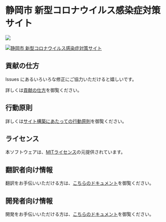 # 静岡市 新型コロナウイルス感染症対策サイト

![](https://github.com/tokyo-metropolitan-gov/covid19/workflows/production%20deploy/badge.svg)

[![静岡市 新型コロナウイルス感染症対策サイト](https://user-images.githubusercontent.com/2704723/79540781-ad23bd00-80c3-11ea-81c2-0302cb207102.png)](https://stopcovid19.metro.tokyo.lg.jp/)


## 貢献の仕方
Issues にあるいろいろな修正にご協力いただけると嬉しいです。

詳しくは[貢献の仕方](./CONTRIBUTING.md)を御覧ください。


## 行動原則
詳しくは[サイト構築にあたっての行動原則](./CODE_OF_CONDUCT.md)を御覧ください。

## ライセンス
本ソフトウェアは、[MITライセンス](./LICENSE.txt)の元提供されています。

## 翻訳者向け情報

翻訳をお手伝いいただける方は、[こちらのドキュメント](./TRANSLATION.md)を御覧ください。

## 開発者向け情報

開発をお手伝いいただける方は、[こちらのドキュメント](./FOR_DEVELOPERS.md)を御覧ください。
